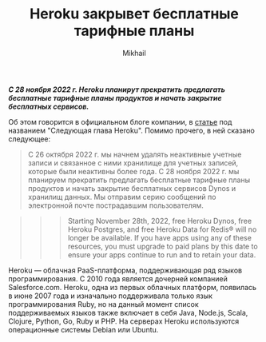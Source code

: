 ﻿---
layout: post
title:  "Heroku закрывет бесплатные тарифные планы"
categories: [ News ]
tags: [sticky]
image: assets/images/heroku.jpg
author: Mikhail
---
***С 28 ноября 2022 г. Heroku планирут прекратить предлагать бесплатные тарифные планы продуктов и начать закрытие бесплатных сервисов.***

Об этом говорится в официальном блоге компании, в [статье](https://blog.heroku.com/next-chapter) под названием "Следующая глава Heroku". Помимо прочего, в ней сказано следующее:

> С 26 октября 2022 г. мы начнем удалять неактивные учетные записи и связанное с ними хранилище для учетных записей, которые были неактивны более года. С 28 ноября 2022 г. мы планируем прекратить предлагать бесплатные тарифные планы продуктов и начать закрытие бесплатных сервисов Dynos и хранилищ данных. Мы отправим серию сообщений по электронной почте пострадавшим пользователям.

>>> Starting November 28th, 2022, free Heroku Dynos, free Heroku Postgres, and free Heroku Data for Redis® will no longer be available.
If you have apps using any of these resources, you must upgrade to paid plans by this date to ensure your apps continue to run and to retain your data.

Heroku — облачная PaaS-платформа, поддерживающая ряд языков программирования. С 2010 года является дочерней компанией Salesforce.com. Heroku, одна из первых облачных платформ, появилась в июне 2007 года и изначально поддерживала только язык программирования Ruby, но на данный момент список поддерживаемых языков также включает в себя Java, Node.js, Scala, Clojure, Python, Go, Ruby и PHP. На серверах Heroku используются операционные системы Debian или Ubuntu.